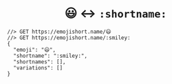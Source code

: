 <h1 align="center"> 😃 ↔ <code>:shortname:</code> </h1>
<pre lang="js"><code >//> GET https://emojishort.name/😃
//> GET https://emojishort.name/:smiley:
{
  "emoji": "😃",
  "shortname": ":smiley:",
  "shortnames": [],
  "variations": []
}
</code></pre>
